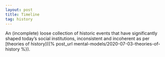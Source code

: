 ```yaml
---
layout: post
title: Timeline
tag: history
---
```


An (incomplete) loose collection of historic events that have significantly shaped today’s social institutions, inconsistent and incoherent as per [theories of history]({% post_url mental-models/2020-07-03-theories-of-history %}).

<link title="timeline-styles" rel="stylesheet" href="{{ site.static_files | where: "name", "timeline.css" | map: "path" | first }}">
<script src="{{ site.static_files | where: "name", "timeline.js" | map: "path" | first }}"></script>
<div id='timeline-embed' style="width: 100%; height: 600px"></div>
<script type="text/javascript">
var options = {
  use_bc: true,
  slide_padding_lr: 0
}
timeline = new TL.Timeline('timeline-embed', '{{ site.static_files | where: "name", "timeline.json" | map: "path" | first }}', options);
</script>